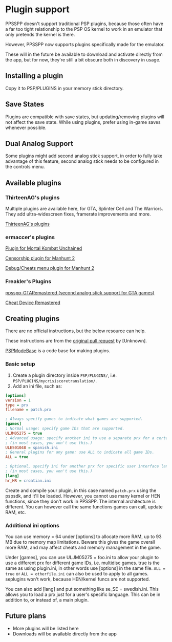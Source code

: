 # Plugin support

PPSSPP doesn't support traditional PSP plugins, because those often have a far too tight relationship to the PSP OS kernel to work in an emulator that only pretends the kernel is there.

However, PPSSPP now supports plugins specifically made for the emulator.

These will in the future be available to download and activate directly from the app, but for now, they're still a bit obscure both in discovery in usage.

## Installing a plugin

Copy it to PSP/PLUGINS in your memory stick directory.

## Save States

Plugins are compatible with save states, but updating/removing plugins will not affect the save state. While using plugins, prefer using in-game saves whenever possible.

## Dual Analog Support

Some plugins might add second analog stick support, in order to fully take advantage of this feature, second analog stick needs to be configured in the controls menu.

## Available plugins

### ThirteenAG's plugins

Multiple plugins are available here, for GTA, Splinter Cell and The Warriors. They add ultra-widescreen fixes, framerate improvements and more.

[ThirteenAG's plugins](https://github.com/ThirteenAG/WidescreenFixesPack/releases?q=PPSSPP&expanded=true)

### ermaccer's plugins

[Plugin for Mortal Kombat Unchained](https://ermaccer.github.io/posts/mkuhook/)

[Censorship plugin for Manhunt 2](https://ermaccer.github.io/posts/mh2censorshippatch/)

[Debug/Cheats menu plugin for Manhunt 2](https://ermaccer.github.io/posts/mh2menupsp/)

### Freakler's Plugins

[ppsspp-GTARemastered (second analog stick support for GTA games)](https://github.com/Freakler/ppsspp-GTARemastered)

[Cheat Device Remastered](http://cheatdeviceremastered.com/)


## Creating plugins

There are no official instructions, but the below resource can help.

These instructions are from the [original pull request](https://github.com/hrydgard/ppsspp/pull/13335) by [Unknown].

[PSPModeBase](https://github.com/xan1242/PSPModBase) is a code base for making plugins.

### Basic setup

1. Create a plugin directory inside `PSP/PLUGINS/`, i.e. `PSP/PLUGINS/mycrisiscoretranslation/`.
2. Add an ini file, such as:
```ini
[options]
version = 1
type = prx
filename = patch.prx

; Always specify games to indicate what games are supported.
[games]
; Normal usage: specify game IDs that are supported.
ULJM05275 = true
; Advanced usage: specify another ini to use a separate prx for a certain game ID.
; (in most cases, you won't use this.)
ULES01048 = spanish.ini
; General plugins for any game: use ALL to indicate all game IDs.
ALL = true

; Optional, specify ini for another prx for specific user interface languages.
; (in most cases, you won't use this.)
[lang]
hr_HR = croatian.ini
```

Create and compile your plugin, in this case named `patch.prx` using the pspsdk, and it'll be loaded. However, you cannot use many kernel or HEN functions, since they don't work in PPSSPP. The internal architecture is different. You can however call the same functions games can call, update RAM, etc.

### Additional ini options

You can use memory = 64 under [options] to allocate more RAM, up to 93 MB due to memory map limitations. Beware this gives the game overall more RAM, and may affect cheats and memory management in the game.

Under [games], you can use ULJM05275 = foo.ini to allow your plugin to use a different prx for different game IDs, i.e. multidisc games. true is the same as using plugin.ini, in other words use [options] in the same file. `ALL = true` or `ALL = otherfile.ini` can also be used to apply to all games. seplugins won't work, because HEN/kernel funcs are not supported.

You can also add [lang] and put something like se_SE = swedish.ini. This allows you to load a prx just for a user's specific language. This can be in addition to, or instead of, a main plugin.

## Future plans

* More plugins will be listed here
* Downloads will be available directly from the app